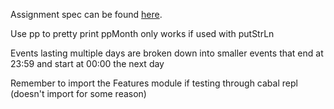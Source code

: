 Assignment spec can be found [here](https://github.com/apoorvaanand1998/LnC-1-iCalParser/blob/master/1-DateTime-iCal.pdf).

Use pp to pretty print
ppMonth only works if used with putStrLn

Events lasting multiple days are broken down into smaller events that end
at 23:59 and start at 00:00 the next day

Remember to import the Features module if testing through cabal repl
(doesn't import for some reason)
